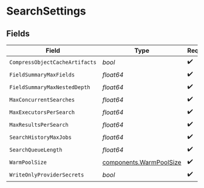 # SearchSettings


## Fields

| Field                                                              | Type                                                               | Required                                                           | Description                                                        |
| ------------------------------------------------------------------ | ------------------------------------------------------------------ | ------------------------------------------------------------------ | ------------------------------------------------------------------ |
| `CompressObjectCacheArtifacts`                                     | *bool*                                                             | :heavy_check_mark:                                                 | N/A                                                                |
| `FieldSummaryMaxFields`                                            | *float64*                                                          | :heavy_check_mark:                                                 | N/A                                                                |
| `FieldSummaryMaxNestedDepth`                                       | *float64*                                                          | :heavy_check_mark:                                                 | N/A                                                                |
| `MaxConcurrentSearches`                                            | *float64*                                                          | :heavy_check_mark:                                                 | N/A                                                                |
| `MaxExecutorsPerSearch`                                            | *float64*                                                          | :heavy_check_mark:                                                 | N/A                                                                |
| `MaxResultsPerSearch`                                              | *float64*                                                          | :heavy_check_mark:                                                 | N/A                                                                |
| `SearchHistoryMaxJobs`                                             | *float64*                                                          | :heavy_check_mark:                                                 | N/A                                                                |
| `SearchQueueLength`                                                | *float64*                                                          | :heavy_check_mark:                                                 | N/A                                                                |
| `WarmPoolSize`                                                     | [components.WarmPoolSize](../../models/components/warmpoolsize.md) | :heavy_check_mark:                                                 | N/A                                                                |
| `WriteOnlyProviderSecrets`                                         | *bool*                                                             | :heavy_check_mark:                                                 | N/A                                                                |